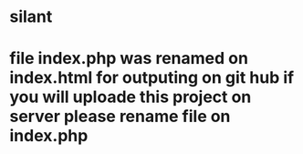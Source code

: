 # silant
# file index.php was renamed on index.html for outputing on git hub if you will uploade this project on server please rename file on index.php 

